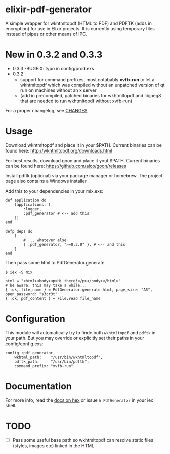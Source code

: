 # elixir-pdf-generator

A simple wrapper for wkhtmltopdf (HTML to PDF) and PDFTK (adds in encryption) for use in Elixir projects.
It is currently using temporary files instead of pipes or other means of IPC.

# New in 0.3.2 and 0.3.3

  - 0.3.3
    -BUGFIX: typo in config/prod.exs
  - 0.3.2
    - support for command prefixes, most notabably **xvfb-run** to let a
      wkhtmltopdf which was compiled without an unpatched version of qt run on
      machines without an x server
    - (add in precompiled, patched binaries for wkhtmltopdf and libjpeg8 that are
      needed to run wkhtmltopdf without xvfb-run)

For a proper changelog, see [CHANGES](CHANGES.md)

# Usage

Download wkhtmltopdf and place it in your $PATH. Current binaries can be found here:
http://wkhtmltopdf.org/downloads.html

For best results, download goon and place it yout $PATH. Current binaries can be found here:
https://github.com/alco/goon/releases

Install pdftk (optional) via your package manager or homebrew. The project page also contains a Windows installer

Add this to your dependencies in your mix.exs:

    def application do
        [applications: [
            :logger, 
            :pdf_generator # <-- add this
        ]]
    end
    
    defp deps do
        [
            # ... whatever else
            { :pdf_generator, ">=0.3.0" }, # <-- and this
        ]
    end

Then pass some html to PdfGenerator.generate

```
$ iex -S mix

html = "<html><body><p>Hi there!</p></body></html>"
# be aware, this may take a while...
{ :ok, file_name } = PdfGenerator.generate html, page_size: "A5", open_password: "s3cr3t" 
{ :ok, pdf_content } = File.read file_name 
```

# Configuration

This module will automatically try to finde both `wkhtmltopdf` and `pdftk` in
your path. But you may override or explicitly set their paths in your
config/config.exs:

```
config :pdf_generator,
    wkhtml_path:    "/usr/bin/wkhtmltopdf",
    pdftk_path:     "/usr/bin/pdftk",
    command_prefix: "xvfb-run"
```

# Documentation

For more info, read the [docs on hex](http://hexdocs.pm/pdf_generator) or issue
`h PdfGenerator` in your iex shell.

TODO
====

- [ ] Pass some useful base path so wkhtmltopdf can resolve static files
  (styles, images etc) linked in the HTML
